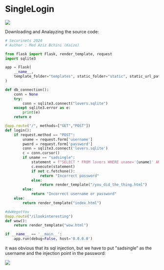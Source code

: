 <h1>SingleLogin</h1>

<img src=https://github.com/Qusaihija/securinets-valentine-2024/blob/main/images/image1.PNG>




Downloading and Analayzing the source code:
```py
# Securinets 2024
# Author : Med Aziz Bchini (Kaizo)

from flask import Flask, render_template, request
import sqlite3

app = Flask(
    __name__,
    template_folder="templates", static_folder="static", static_url_path=''
)

def db_connection():
    conn = None
    try:
        conn = sqlite3.connect("lovers.sqlite")
    except sqlite3.error as e:
        print(e)
    return e

@app.route("/", methods=["GET","POST"])
def login():
    if request.method == "POST":
        uname = request.form['username']
        pword = request.form['password']
        conn = sqlite3.connect('lovers.sqlite')
        c = conn.cursor()
        if uname == "sadsingle":
            statement = f"SELECT * FROM lovers WHERE uname='{uname}' AND pword='{pword}';"  
            c.execute(statement)
            if not c.fetchone():
                return "Incorrect password"
            else:
                return render_template("/you_did_the_thing.html")
        else:
            return "Incorrect username or password"
    else: 
        return render_template("index.html")   

#dwWegotYou
@app.route("/ilookinteresting")
def wow():
    return render_template("wow.html") 

if __name__ == '__main__':
    app.run(debug=False, host='0.0.0.0')
```

it was obvious that its sql injection, but we have to put "sadsingle" as the username
and the injection point in the password:

<img src=https://github.com/Qusaihija/securinets-valentine-2024/blob/main/images/Capture1.PNG>

